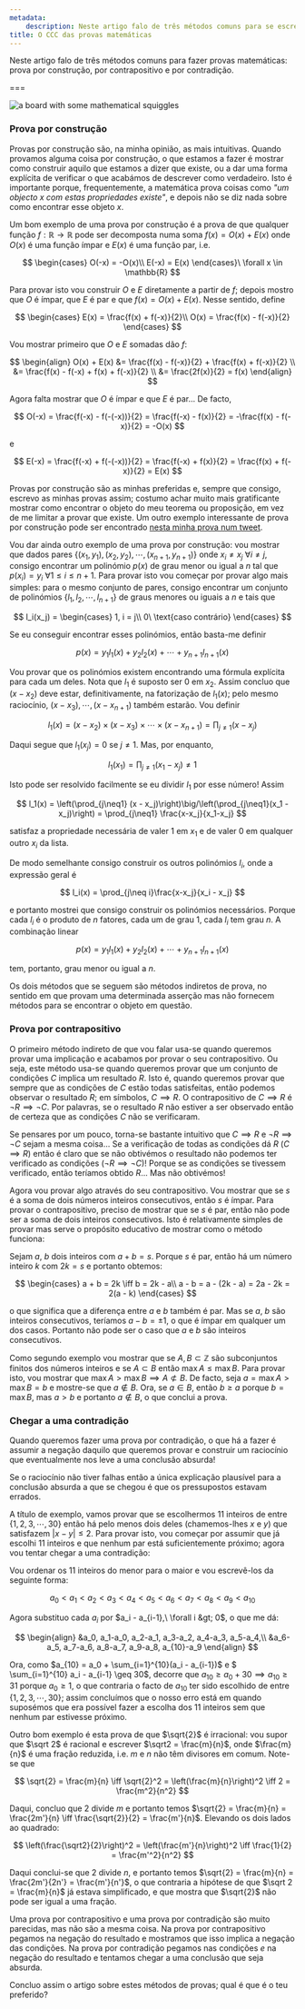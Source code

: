 ```yaml
---
metadata:
    description: Neste artigo falo de três métodos comuns para se escreverem provas matemáticas.
title: O CCC das provas matemáticas
---
```


Neste artigo falo de três métodos comuns para fazer provas matemáticas: prova por construção, por contrapositivo e por contradição.

===

![a board with some mathematical squiggles](board.jpg "Photo by Roman Mager on Unsplash")

### Prova por construção

Provas por construção são, na minha opinião, as mais intuitivas. Quando provamos alguma coisa por construção, o que estamos a fazer é mostrar como construir aquilo que estamos a dizer que existe, ou a dar uma forma explícita de verificar o que acabámos de descrever como verdadeiro. Isto é importante porque, frequentemente, a matemática prova coisas como _"um objecto $x$ com estas propriedades existe"_, e depois não se diz nada sobre como encontrar esse objeto $x$.

Um bom exemplo de uma prova por construção é a prova de que qualquer função $f: \mathbb{R}\to\mathbb{R}$ pode ser decomposta numa soma $f(x) = O(x) + E(x)$ onde $O(x)$ é uma função ímpar e $E(x)$ é uma função par, i.e.

$$
    \begin{cases}
        O(-x) = -O(x)\\
        E(-x) = E(x)
    \end{cases}\ \forall x \in \mathbb{R}
$$

Para provar isto vou construir $O$ e $E$ diretamente a partir de $f$; depois mostro que $O$ é ímpar, que $E$ é par e que $f(x) = O(x) + E(x)$. Nesse sentido, define

$$
    \begin{cases}
        E(x) = \frac{f(x) + f(-x)}{2}\\
        O(x) = \frac{f(x) - f(-x)}{2}
    \end{cases}
$$

Vou mostrar primeiro que $O$ e $E$ somadas dão $f$:

$$
\begin{align}
    O(x) + E(x) &= \frac{f(x) - f(-x)}{2} + \frac{f(x) + f(-x)}{2} \\
    &= \frac{f(x) - f(-x) + f(x) + f(-x)}{2} \\
    &= \frac{2f(x)}{2} = f(x)
\end{align}
$$

Agora falta mostrar que $O$ é ímpar e que $E$ é par... De facto,

$$
    O(-x) = \frac{f(-x) - f(-(-x))}{2} = \frac{f(-x) - f(x)}{2} = -\frac{f(x) - f(-x)}{2} = -O(x)
$$

e

$$
    E(-x) = \frac{f(-x) + f(-(-x))}{2} = \frac{f(-x) + f(x)}{2} = \frac{f(x) + f(-x)}{2} = E(x)
$$

Provas por construção são as minhas preferidas e, sempre que consigo, escrevo as minhas provas assim; costumo achar muito mais gratificante mostrar como encontrar o objeto do meu teorema ou proposição, em vez de me limitar a provar que existe. Um outro exemplo interessante de prova por construção pode ser encontrado [nesta minha prova num tweet][tp-irrationals].

Vou dar ainda outro exemplo de uma prova por construção: vou mostrar que dados pares $\{(x_1, y_1), (x_2, y_2), \cdots, (x_{n+1}, y_{n+1})\}$ onde $x_i \neq x_j\ \forall i\neq j$, consigo encontrar um polinómio $p(x)$ de grau menor ou igual a $n$ tal que $p(x_i) = y_i\ \forall 1\leq i\leq n+1$. Para provar isto vou começar por provar algo mais simples: para o mesmo conjunto de pares, consigo encontrar um conjunto de polinómios $\{l_1, l_2,\cdots, l_{n+1}\}$ de graus menores ou iguais a $n$ e tais que

$$
    l_i(x_j) = 
    \begin{cases}
        1, i = j\\
        0\ \text{caso contrário}
    \end{cases}
$$

Se eu conseguir encontrar esses polinómios, então basta-me definir

$$
    p(x) = y_1l_1(x) + y_2l_2(x) + \cdots + y_{n+1}l_{n+1}(x)
$$

Vou provar que os polinómios existem encontrando uma fórmula explícita para cada um deles. Nota que $l_1$ é suposto ser $0$ em $x_2$. Assim concluo que $(x - x_2)$ deve estar, definitivamente, na fatorização de $l_1(x)$; pelo mesmo raciocínio, $(x - x_3), \cdots, (x - x_{n+1})$ também estarão. Vou definir

$$
    l_1(x) = (x-x_2)\times(x-x_3)\times\cdots\times(x-x_{n+1}) = \prod_{j\neq1} (x-x_j)
$$

Daqui segue que $l_1(x_j) = 0$ se $j \neq 1$. Mas, por enquanto,

$$
    l_1(x_1) = \prod_{j\neq 1} (x_1-x_j) \neq 1
$$

Isto pode ser resolvido facilmente se eu dividir $l_1$ por esse número! Assim

$$
    l_1(x) = \left(\prod_{j\neq1} (x - x_j)\right)\big/\left(\prod_{j\neq1}(x_1 - x_j)\right) = \prod_{j\neq1} \frac{x-x_j}{x_1-x_j}
$$

satisfaz a propriedade necessária de valer $1$ em $x_1$ e de valer $0$ em qualquer outro $x_i$ da lista.

De modo semelhante consigo construir os outros polinómios $l_i$, onde a expressão geral é

$$
    l_i(x) = \prod_{j\neq i}\frac{x-x_j}{x_i - x_j}
$$

e portanto mostrei que consigo construir os polinómios necessários. Porque cada $l_i$ é o produto de $n$ fatores, cada um de grau $1$, cada $l_i$ tem grau $n$. A combinação linear

$$
    p(x) = y_1l_1(x) + y_2l_2(x) + \cdots + y_{n+1}l_{n+1}(x)
$$

tem, portanto, grau menor ou igual a $n$.

Os dois métodos que se seguem são métodos indiretos de prova, no sentido em que provam uma determinada asserção mas não fornecem métodos para se encontrar o objeto em questão.


### Prova por contrapositivo

O primeiro método indireto de que vou falar usa-se quando queremos provar uma implicação e acabamos por provar o seu contrapositivo. Ou seja, este método usa-se quando queremos provar que um conjunto de condições $C$ implica um resultado $R$. Isto é, quando queremos provar que sempre que as condições de $C$ estão todas satisfeitas, então podemos observar o resultado $R$; em símbolos, $C \implies R$. O contrapositivo de $C \implies R$ é $\neg R \implies \neg C$. Por palavras, se o resultado $R$ não estiver a ser observado então de certeza que as condições $C$ não se verificaram.

Se pensares por um pouco, torna-se bastante intuitivo que $C \implies R$ e $\neg R \implies \neg C$ sejam a mesma coisa... Se a verificação de todas as condições dá $R$ ($C \implies R$) então é claro que se não obtivémos o resultado não podemos ter verificado as condições ($\neg R \implies \neg C$)! Porque se as condições se tivessem verificado, então teríamos obtido $R$... Mas não obtivémos!

Agora vou provar algo através do seu contrapositivo. Vou mostrar que se $s$ é a soma de dois números inteiros consecutivos, então $s$ é ímpar. Para provar o contrapositivo, preciso de mostrar que se $s$ é par, então não pode ser a soma de dois inteiros consecutivos. Isto é relativamente simples de provar mas serve o propósito educativo de mostrar como o método funciona:

Sejam $a$, $b$ dois inteiros com $a + b = s$. Porque $s$ é par, então há um número inteiro $k$ com $2k = s$ e portanto obtemos:

$$
    \begin{cases}
        a + b = 2k \iff b = 2k - a\\
        a - b = a - (2k - a) = 2a - 2k = 2(a - k)
    \end{cases}
$$

o que significa que a diferença entre $a$ e $b$ também é par. Mas se $a$, $b$ são inteiros consecutivos, teríamos $a - b = \pm 1$, o que é ímpar em qualquer um dos casos. Portanto não pode ser o caso que $a$ e $b$ são inteiros consecutivos.

Como segundo exemplo vou mostrar que se $A, B \subset \mathbb{Z}$ são subconjuntos finitos dos números inteiros e se $A \subset B$ então $\max A \leq \max B$. Para provar isto, vou mostrar que $\max A > \max B \implies A \not\subset B$. De facto, seja $a = \max A > \max B = b$ e mostre-se que $a \not \in B$. Ora, se $a \in B$, então $b \geq a$ porque $b = \max B$, mas $a > b$ e portanto $a \not \in B$, o que conclui a prova.


### Chegar a uma contradição

Quando queremos fazer uma prova por contradição, o que há a fazer é assumir a negação daquilo que queremos provar e construir um raciocínio que eventualmente nos leve a uma conclusão absurda!

Se o raciocínio não tiver falhas então a única explicação plausível para a conclusão absurda a que se chegou é que os pressupostos estavam errados.

A título de exemplo, vamos provar que se escolhermos $11$ inteiros de entre $\{1, 2, 3, \cdots, 30\}$ então há pelo menos dois deles (chamemos-lhes $x$ e $y$) que satisfazem $|x - y| \leq 2$. Para provar isto, vou começar por assumir que já escolhi $11$ inteiros e que nenhum par está suficientemente próximo; agora vou tentar chegar a uma contradição:

Vou ordenar os $11$ inteiros do menor para o maior e vou escrevê-los da seguinte forma:

$$
    a_0 < a_1 < a_2 < a_3 < a_4 < a_5 < a_6 < a_7 < a_8 < a_9 < a_{10}
$$

Agora substituo cada $a_i$ por $a_i - a_{i-1},\ \forall i &gt; 0$, o que me dá:

$$
    \begin{align}
        &a_0, a_1-a_0, a_2-a_1, a_3-a_2, a_4-a_3, a_5-a_4,\\
        &a_6-a_5, a_7-a_6, a_8-a_7, a_9-a_8, a_{10}-a_9
    \end{align}
$$

Ora, como $a_{10} = a_0 + \sum_{i=1}^{10}(a_i - a_{i-1})$ e $ \sum_{i=1}^{10} a_i - a_{i-1} \geq 30$, decorre que $a_{10} \geq a_0 + 30 \implies a_{10} \geq 31$ porque $a_0 \geq 1$, o que contraria o facto de $a_{10}$ ter sido escolhido de entre $\{1, 2, 3, \cdots, 30\}$; assim concluímos que o nosso erro está em quando suposémos que era possível fazer a escolha dos $11$ inteiros sem que nenhum par estivesse próximo.

Outro bom exemplo é esta prova de que $\sqrt{2}$ é irracional: vou supor que $\sqrt 2$ é racional e escrever $\sqrt2 = \frac{m}{n}$, onde $\frac{m}{n}$ é uma fração reduzida, i.e. $m$ e $n$ não têm divisores em comum. Note-se que

$$
    \sqrt{2} = \frac{m}{n} \iff \sqrt{2}^2 = \left(\frac{m}{n}\right)^2 \iff 2 = \frac{m^2}{n^2}
$$

Daqui, concluo que $2$ divide $m$ e portanto temos $\sqrt{2} = \frac{m}{n} = \frac{2m'}{n} \iff \frac{\sqrt{2}}{2} = \frac{m'}{n}$. Elevando os dois lados ao quadrado:

$$
    \left(\frac{\sqrt2}{2}\right)^2 = \left(\frac{m'}{n}\right)^2 \iff \frac{1}{2} = \frac{m'^2}{n^2}
$$

Daqui conclui-se que $2$ divide $n$, e portanto temos $\sqrt{2} = \frac{m}{n} = \frac{2m'}{2n'} = \frac{m'}{n'}$, o que contraria a hipótese de que $\sqrt 2 = \frac{m}{n}$ já estava simplificado, e que mostra que $\sqrt{2}$ não pode ser igual a uma fração.

Uma prova por contrapositivo e uma prova por contradição são muito parecidas, mas não são a mesma coisa. Na prova por contrapositivo pegamos na negação do resultado e mostramos que isso implica a negação das condições. Na prova por contradição pegamos nas condições _e_ na negação do resultado e tentamos chegar a uma conclusão que seja absurda.

Concluo assim o artigo sobre estes métodos de provas; qual é que é o teu preferido?

[tp-irrationals]: https://mathspp.com/blog/twitter-proofs/irrational-rationality
